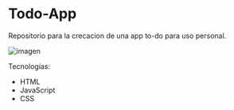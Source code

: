 # Todo-App
Repositorio para la crecacion de una app to-do para uso personal.

![imagen](https://github.com/Achellx/achellx.github.io/assets/64869366/16ad891f-2dd5-4f86-9c1c-e6d622db7629)

Tecnologías:
* HTML 
* JavaScript 
* CSS 

